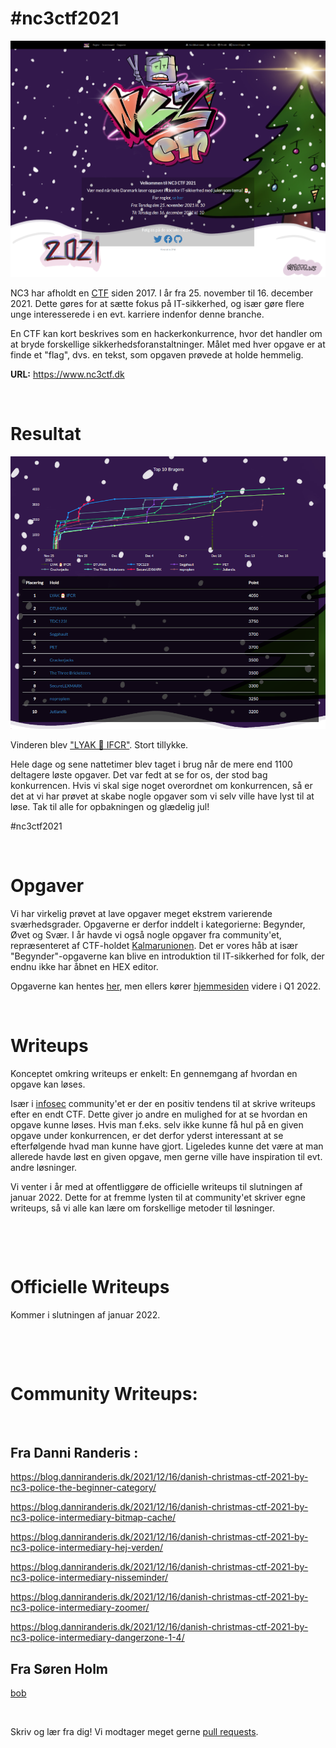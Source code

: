 # #nc3ctf2021

![](billeder/nc3ctf2021_forside.png)


NC3 har afholdt en [CTF](https://en.wikipedia.org/wiki/Capture_the_flag) siden 2017. I år fra 25. november til 16. december 2021. Dette gøres for at sætte fokus på IT-sikkerhed, og især gøre flere unge interesserede i en evt. karriere indenfor denne branche.

En CTF kan kort beskrives som en hackerkonkurrence, hvor det handler om at bryde forskellige sikkerhedsforanstaltninger. Målet med hver opgave er at finde et "flag", dvs. en tekst, som opgaven prøvede at holde hemmelig.


**URL:** https://www.nc3ctf.dk

&nbsp;
&nbsp;
&nbsp;

# Resultat

![](billeder/nc3ctf2021_scoreboard_final.png)

Vinderen blev ["LYAK 🎅 IFCR"](https://github.com/ly4k). Stort tillykke.

Hele dage og sene nattetimer blev taget i brug når de mere end 1100 deltagere løste opgaver. Det var fedt at se for os, der stod bag konkurrencen. Hvis vi skal sige noget overordnet om konkurrencen, så er det at vi har prøvet at skabe nogle opgaver som vi selv ville have lyst til at løse. Tak til alle for opbakningen og glædelig jul!

#nc3ctf2021

&nbsp;
&nbsp;
&nbsp;
&nbsp;


# Opgaver

Vi har virkelig prøvet at lave opgaver meget ekstrem varierende sværhedsgrader. Opgaverne er derfor inddelt i kategorierne: Begynder, Øvet og Svær. I år havde vi også nogle opgaver fra community'et, repræsenteret af CTF-holdet [Kalmarunionen](https://www.kalmarunionen.dk/). Det er vores håb at især "Begynder"-opgaverne kan blive en introduktion til IT-sikkerhed for folk, der endnu ikke har åbnet en HEX editor.

Opgaverne kan hentes [her](opgaver), men ellers kører [hjemmesiden](https://www.nc3ctf.dk) videre i Q1 2022.

&nbsp;
&nbsp;


# Writeups

Konceptet omkring writeups er enkelt: En gennemgang af hvordan en opgave kan løses.

Især i [infosec](https://en.wikipedia.org/wiki/Information_security) community'et er der en positiv tendens til at skrive writeups efter en endt CTF. Dette giver jo andre en mulighed for at se hvordan en opgave kunne løses. Hvis man f.eks. selv ikke kunne få hul på en given opgave under konkurrencen, er det derfor yderst interessant at se efterfølgende hvad man kunne have gjort. Ligeledes kunne det være at man allerede havde løst en given opgave, men gerne ville have inspiration til evt. andre løsninger.

Vi venter i år med at offentliggøre de officielle writeups til slutningen af januar 2022. Dette for at fremme lysten til at community'et skriver egne writeups, så vi alle kan lære om forskellige metoder til løsninger.

&nbsp;

&nbsp;


# Officielle Writeups

Kommer i slutningen af januar 2022.




&nbsp;

&nbsp;

# Community Writeups:

&nbsp;

## Fra Danni Randeris :

https://blog.danniranderis.dk/2021/12/16/danish-christmas-ctf-2021-by-nc3-police-the-beginner-category/

https://blog.danniranderis.dk/2021/12/16/danish-christmas-ctf-2021-by-nc3-police-intermediary-bitmap-cache/

https://blog.danniranderis.dk/2021/12/16/danish-christmas-ctf-2021-by-nc3-police-intermediary-hej-verden/

https://blog.danniranderis.dk/2021/12/16/danish-christmas-ctf-2021-by-nc3-police-intermediary-nisseminder/

https://blog.danniranderis.dk/2021/12/16/danish-christmas-ctf-2021-by-nc3-police-intermediary-zoomer/

https://blog.danniranderis.dk/2021/12/16/danish-christmas-ctf-2021-by-nc3-police-intermediary-dangerzone-1-4/

## Fra Søren Holm
[bob](community-writeups/SGH/bob.md)

&nbsp;

Skriv og lær fra dig! Vi modtager meget gerne [pull requests](https://docs.github.com/en/free-pro-team@latest/github/collaborating-with-issues-and-pull-requests/about-pull-requests).
 
